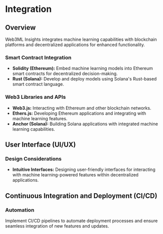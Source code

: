 # Integration

## Overview

Web3ML Insights integrates machine learning capabilities with blockchain platforms and decentralized applications for enhanced functionality.

### Smart Contract Integration

- **Solidity (Ethereum):** Embed machine learning models into Ethereum smart contracts for decentralized decision-making.
- **Rust (Solana):** Develop and deploy models using Solana's Rust-based smart contract language.

### Web3 Libraries and APIs

- **Web3.js:** Interacting with Ethereum and other blockchain networks.
- **Ethers.js:** Developing Ethereum applications and integrating with machine learning features.
- **Anchor (Solana):** Building Solana applications with integrated machine learning capabilities.

## User Interface (UI/UX)

### Design Considerations

- **Intuitive Interfaces:** Designing user-friendly interfaces for interacting with machine learning-powered features within decentralized applications.

## Continuous Integration and Deployment (CI/CD)

### Automation

Implement CI/CD pipelines to automate deployment processes and ensure seamless integration of new features and updates.
